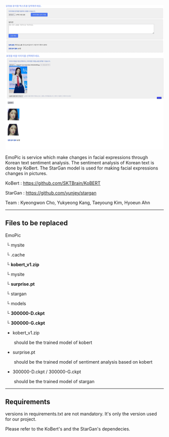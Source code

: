![example](\example.png)



 EmoPic is service which make changes in facial expressions through Korean text sentiment analysis. The sentiment analysis of Korean text is done by KoBert. The StarGan model is used for making facial expressions changes in pictures.

KoBert : https://github.com/SKTBrain/KoBERT

StarGan : https://github.com/yunjey/stargan

Team : Kyeongwon Cho, Yukyeong Kang, Taeyoung Kim, Hyoeun Ahn



--------------------------------

## Files to be replaced

EmoPic

​	└ mysite

​		└ .cache

​			└  **kobert_v1.zip**

​	└ mysite

​		└ **surprise.pt**

​	└ stargan

​		└ models

​			└  **300000-D.ckpt**

​			└  **300000-G.ckpt**

* kobert_v1.zip

  ​	should be the trained model of kobert

+ surprise.pt

  ​	should be the trained model of sentiment analysis based on kobert

+ 300000-D.ckpt / 300000-G.ckpt 

  ​	should be the trained model of stargan 

-------------------------

## Requirements

 versions in requirements.txt are not mandatory. It's only the version used for our project.

 Please refer to the KoBert's and the StarGan's dependecies.
